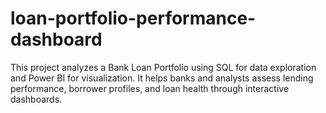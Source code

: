 # loan-portfolio-performance-dashboard
This project analyzes a Bank Loan Portfolio using SQL for data exploration and Power BI for visualization. It helps banks and analysts assess lending performance, borrower profiles, and loan health through interactive dashboards.
